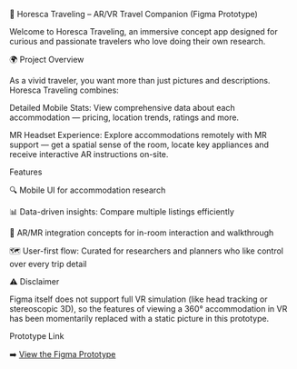 🧳 Horesca Traveling – AR/VR Travel Companion (Figma Prototype)

Welcome to Horesca Traveling, an immersive concept app designed for curious and passionate travelers who love doing their own research. 

🌍 Project Overview

As a vivid traveler, you want more than just pictures and descriptions. Horesca Traveling combines:

Detailed Mobile Stats: View comprehensive data about each accommodation — pricing, location trends, ratings and more.

MR Headset Experience: Explore accommodations remotely with MR support — get a spatial sense of the room, locate key appliances and receive interactive AR instructions on-site.


 Features

🔍 Mobile UI for accommodation research

📊 Data-driven insights: Compare multiple listings efficiently

🏡 AR/MR integration concepts for in-room interaction and walkthrough

🗺️ User-first flow: Curated for researchers and planners who like control over every trip detail

⚠️ Disclaimer

Figma itself does not support full VR simulation (like head tracking or stereoscopic 3D), so the features of viewing a 360° accommodation in VR has been momentarily replaced with a static picture in this prototype.

 Prototype Link

➡️ [View the Figma Prototype](https://www.figma.com/design/8btrtqhaIpHGesVXsFgyuJ/Horesca-Traveling?node-id=66-622&t=xPq15ocKb5nnFPow-1)
